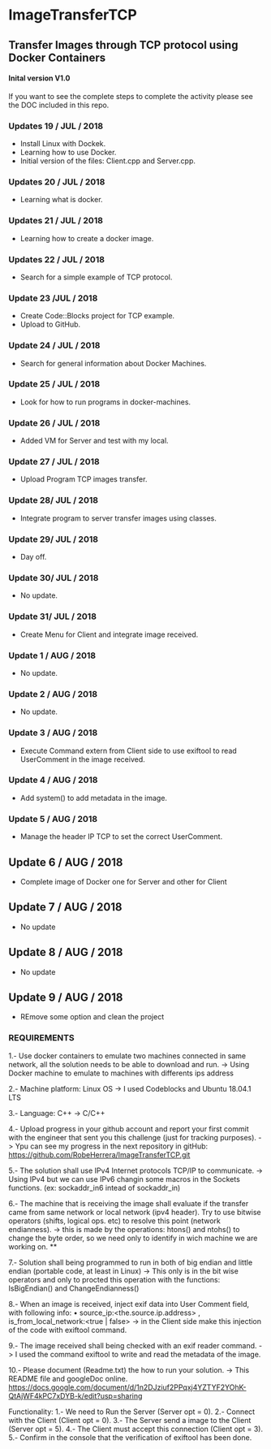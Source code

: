 # ImageTransferTCP
## Transfer Images through TCP protocol using Docker Containers

#### Inital version V1.0

If you want to see the complete steps to complete the activity 
please see the DOC included in this repo.

### Updates 19 / JUL / 2018
- Install Linux with Dockek.
- Learning how to use Docker.
- Initial version of the files: Client.cpp and Server.cpp.

### Updates 20 / JUL / 2018
- Learning what is docker.

### Updates 21 / JUL / 2018
- Learning how to create a docker image.

### Updates 22 / JUL / 2018
- Search for a simple example of TCP protocol.

### Update 23 /JUL / 2018
- Create Code::Blocks project for TCP example.
- Upload to GitHub.

### Update 24 / JUL / 2018
- Search for general information about Docker Machines.

### Update 25 / JUL / 2018
- Look for how to run programs in docker-machines.

### Update 26 / JUL / 2018
- Added VM for Server and test with my local.

### Update 27 / JUL / 2018
- Upload Program TCP images transfer.

### Update 28/ JUL / 2018
- Integrate program to server transfer images using classes.

### Update 29/ JUL / 2018
- Day off.

### Update 30/ JUL / 2018
- No update.

### Update 31/ JUL / 2018
- Create Menu for Client and integrate image received.

### Update 1 / AUG / 2018
- No update.

### Update 2 / AUG / 2018
- No update.

### Update 3 / AUG / 2018
- Execute Command extern from Client side to use exiftool to read UserComment in the image received.

### Update 4 / AUG / 2018
- Add system() to add metadata in the image.

### Update 5 / AUG / 2018
- Manage the header IP TCP to set the correct UserComment.

## Update 6 / AUG / 2018
- Complete image of Docker one for Server and other for Client

## Update 7 / AUG / 2018
- No update

## Update 8 / AUG / 2018
- No update

## Update 9 / AUG / 2018
- REmove some option and clean the project


### REQUIREMENTS
1.- Use docker containers to emulate two machines connected in same network, all the solution needs to be able to download and run.
-> Using Docker machine to emulate to machines with differents ips address

2.- Machine platform: Linux OS
-> I used Codeblocks and Ubuntu 18.04.1 LTS

3.- Language: C++
-> C/C++

4.- Upload progress in your github account and report your first commit with the engineer that sent you this challenge (just for tracking purposes).
-> Ypu can see my progress in the next repository in gitHub:
 https://github.com/RobeHerrera/ImageTransferTCP.git

5.- The solution shall use IPv4 Internet protocols TCP/IP to communicate.
-> Using IPv4 but we can use IPv6 changin some macros in the Sockets functions. (ex: sockaddr_in6 intead of sockaddr_in)

6.- The machine that is receiving the image shall evaluate if the transfer came from same network or local network (ipv4 header). Try to use bitwise operators (shifts, logical ops. etc) to resolve this point (network endianness).
-> this is made by the operations:  htons() and ntohs() to change the byte order, so we need only to identify in wich machine we are working on.
**

7.- Solution shall being programmed to run in both of big endian and little endian (portable code, at least in Linux)
-> This only is in the bit wise operators and only to procted this operation with the functions: IsBigEndian() and ChangeEndianness()

8.- When an image is received, inject exif data into User Comment field, with following info:
• source_ip:<the.source.ip.address> , is_from_local_network:<true | false>
-> in the Client side make this injection of the code with exiftool command.

9.- The image received shall being checked with an exif reader command.
-> I used the command exiftool to write and read the metadata of the image.

10.- Please document (Readme.txt) the how to run your solution.
-> This README file and googleDoc online.
https://docs.google.com/document/d/1n2DJziuf2PPqxj4YZTYF2YOhK-QtAjWF4kPC7xDYB-k/edit?usp=sharing 

Functionality:
1.- We need to Run the Server (Server opt = 0).
2.- Connect with the Client (Client opt = 0).
3.- The Server send a image to the Client (Server opt = 5).
4.- The Client must accept this connection (Client opt = 3).
5.- Confirm in the console that the verification of exiftool has been done.


